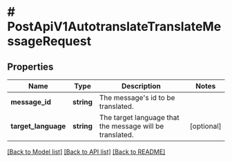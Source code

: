 # # PostApiV1AutotranslateTranslateMessageRequest

## Properties

Name | Type | Description | Notes
------------ | ------------- | ------------- | -------------
**message_id** | **string** | The message&#39;s id to be translated. |
**target_language** | **string** | The target language that the message will be translated. | [optional]

[[Back to Model list]](../../README.md#models) [[Back to API list]](../../README.md#endpoints) [[Back to README]](../../README.md)
